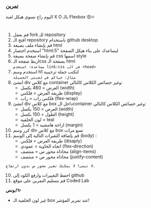 <p>
<p dir="rtl">

<h3><a href="https://github.com/kuwaitcodes/KC-web-cw-5">تمرين</a></h3></p>
<p>اليوم راح نسوي هيكل لعبة  X O بالـ Flexbox 😍🔥</p>
<h1></h1>
</p>


1. قم بعمل fork للـ repository
2. افتح الـ repository باستخدام github desktop
3. قم بإنشاء ملف بصيغة html
4. استخدم اختصار "html:5" ليساعدك على بناء هيكل الصفحة
5. قم بإنشاء صفحة بصيغة css اسمها style
6. اربط صفحة الـcss بصفحة الـ html
   <br>`مساعدة: استخدم link:css في الـ <head>`
6. استخدم وسم h1 لتكتب جملة ترحيبية
<br>`مثال: حياكم في لعبتي الجميلة`
5. انشئ div مع كلاس container وغير خصائص الكلاس كالتالي:
      - العرض = 460 بكسل (width)
      - طريقة العرض = فلكس (display)
      - فلكس راب = راب (flex-wrap)
6. انشئ div مع كلاس box داخل الcontainer وغير خصائص الكلاس كالتالي:
    - العرض = 150 بكسل (width)
    - الطول = 150 بكسل (height)
    - لون الخلفية = teal
    - ازاحة هامشيه = 1 بكسل (margin)
7. كرر وسم div مع كلاس box تسع مرات
10. قم بإضافة التغيرات التالية إلى الوسم (body) :
      - طريقة العرض = فلكس (disaply)
      - اتجاه الحاوية = عمودي (flex-direction)
      - محاذاة محور س = منتصف (align-items) 
      - محاذاة محور ص = منتصف (justify-content)

```لا تنسى! لا يمكنك تغير محور ص بدون ارتفاع.```

10. احفظ التغييرات وارفع الكود إلى github
11. قم بتسليم التمرين على موقع  Coded Lab

</p>
<ol>


</ol>
<p>
<p dir="rtl">

<p><strong>بونص!✨</strong></p>

- غير لون الخلفية الـ box عند تمرير المؤشر!

<p>

